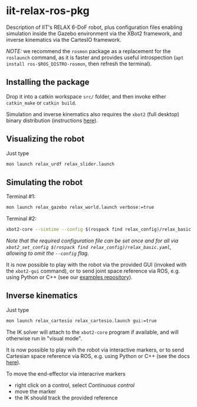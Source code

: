 # iit-relax-ros-pkg 
Description of IIT's RELAX 6-DoF robot, plus configuration files enabling simulation inside the Gazebo environment via the XBot2 framework, and inverse kinematics via the CartesIO framework.

*NOTE:* we recommend the `rosmon` package as a replacement for the `roslaunch` command, as it is faster and provides useful introspection (`apt install ros-$ROS_DISTRO-rosmon`, then refresh the terminal).

## Installing the package
Drop it into a catkin workspace `src/` folder, and then invoke either `catkin_make` or `catkin build`.

Simulation and inverse kinematics also requires the `xbot2` (full desktop) binary distribution (instructions [here](https://advrhumanoids.github.io/xbot2/)).

## Visualizing the robot
Just type 
```bash
mon launch relax_urdf relax_slider.launch
```

## Simulating the robot

Terminal #1:
```bash
mon launch relax_gazebo relax_world.launch verbose:=true
```

Terminal #2:
```bash
xbot2-core --simtime --config $(rospack find relax_config)/relax_basic.yaml
```
*Note that the required configuration file can be set once and for all via `xbot2_set_config $(rospack find relax_config)/relax_basic.yaml`, allowing to omit the `--config` flag.*

It is now possible to play with the robot via the provided GUI (invoked with the `xbot2-gui` command), or to send joint space reference via ROS, e.g. using Python or C++ (see our [examples repository](https://github.com/ADVRHumanoids/xbot2_examples/blob/master/src/ros_api/README.md)).

## Inverse kinematics
Just type 
```bash
mon launch relax_cartesio relax_cartesio.launch gui:=true
```
The IK solver will attach to the `xbot2-core` program if available, and will otherwise run in "visual mode".

It is now possible to play wih the robot via interactive markers, or to send Cartesian space reference via ROS, e.g. using Python or C++ (see the docs [here](https://advrhumanoids.github.io/CartesianInterface/quickstart.html)). 

To move the end-effector via interacrive markers

 - right click on a control, select *Continuous control*
 - move the marker
 - the IK should track the provided reference

